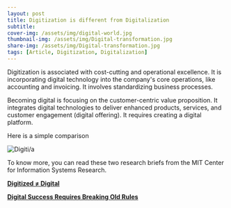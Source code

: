 ```yaml
---
layout: post
title: Digitization is different from Digitalization 
subtitle: 
cover-img: /assets/img/digital-world.jpg
thumbnail-img: /assets/img/Digital-transformation.jpg
share-img: /assets/img/Digital-transformation.jpg
tags: [Article, Digitization, Digitalization]
---
```


Digitization is associated with cost-cutting and operational excellence. It is incorporating digital technology into the company's core operations, like accounting and invoicing. It involves standardizing business processes.

Becoming digital is focusing on the customer-centric value proposition. It integrates digital technologies to deliver enhanced products, services, and customer engagement (digital offering). It requires creating a digital platform.

Here is a simple comparison

![Digiti/a](https://media-exp1.licdn.com/dms/image/C4E22AQEVu76QKxWixw/feedshare-shrink_800/0/1614606664159?e=1617840000&v=beta&t=43pDZhlP6ygC414k_CnIjWp1CbNTzOtku41zhIiXU5s)

To know more, you can read these two research briefs from the MIT Center for Information Systems Research.

[**Digitized ≠ Digital**](https://cisr.mit.edu/publication/2017_1001_DigitizedNotDigital_RossBeathSebastian)

[**Digital Success Requires Breaking Old Rules**](https://cisr.mit.edu/publication/2019_1001_BreakingRules_RossBeathMocker)

